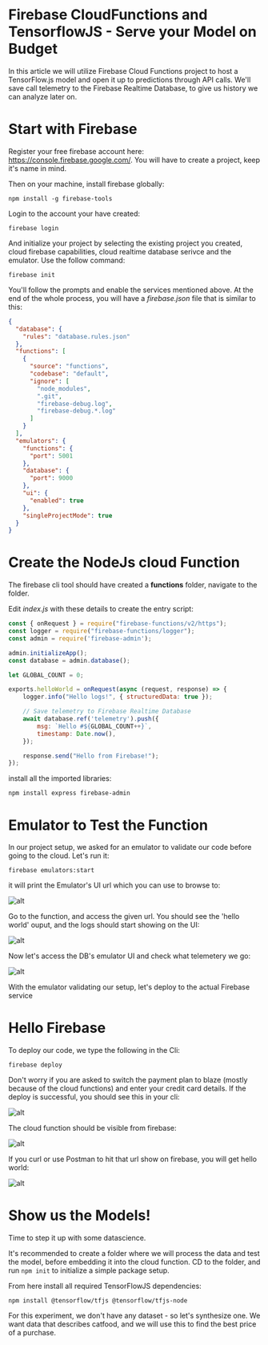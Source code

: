 # Firebase CloudFunctions and TensorflowJS - Serve your Model on Budget

In this article we will utilize Firebase Cloud Functions project to host a TensorFlow.js model and open it up to predictions through API calls. 
We'll save call telemetry to the Firebase Realtime Database, to give us history we can analyze later on.

# Start with Firebase

Register your free firebase account here: https://console.firebase.google.com/. 
You will have to create a project, keep it's name in mind.

Then on your machine, install firebase globally:

`npm install -g firebase-tools`

Login to the account your have created:

`firebase login`

And initialize your project by selecting the existing project you created, cloud firebase capabilities, cloud realtime database serivce and the emulator. Use the follow command:

`firebase init`

You'll follow the prompts and enable the services mentioned above. At the end of the whole process, you will have a *firebase.json* file that is similar to this:

```json
{
  "database": {
    "rules": "database.rules.json"
  },
  "functions": [
    {
      "source": "functions",
      "codebase": "default",
      "ignore": [
        "node_modules",
        ".git",
        "firebase-debug.log",
        "firebase-debug.*.log"
      ]
    }
  ],
  "emulators": {
    "functions": {
      "port": 5001
    },
    "database": {
      "port": 9000
    },
    "ui": {
      "enabled": true
    },
    "singleProjectMode": true
  }
}
```

# Create the NodeJs cloud Function

The firebase cli tool should have created a **functions** folder, navigate to the folder.

Edit *index.js* with these details to create the entry script:

```javascript
const { onRequest } = require("firebase-functions/v2/https");
const logger = require("firebase-functions/logger");
const admin = require('firebase-admin');

admin.initializeApp();
const database = admin.database();

let GLOBAL_COUNT = 0;

exports.helloWorld = onRequest(async (request, response) => {
    logger.info("Hello logs!", { structuredData: true });

    // Save telemetry to Firebase Realtime Database
    await database.ref('telemetry').push({
        msg: `Hello #${GLOBAL_COUNT++}`,
        timestamp: Date.now(),
    });

    response.send("Hello from Firebase!");
});

```

install all the imported libraries:

`npm install express firebase-admin`

# Emulator to Test the Function

In our project setup, we asked for an emulator to validate our code before going to the cloud. Let's run it:

`firebase emulators:start`

it will print the Emulator's UI url which you can use to browse to:

![alt](./article/enulatorCli.PNG)

Go to the function, and access the given url. You should see the 'hello world' ouput, and the logs should start showing on the UI:

![alt](./article/emulatorFunction.PNG)

Now let's access the DB's emulator UI and check what telemetery we go:

![alt](./article/emulatorDB.PNG)

With the emulator validating our setup, let's deploy to the actual Firebase service

# Hello Firebase

To deploy our code, we type the following in the Cli:

`firebase deploy`

Don't worry if you are asked to switch the payment plan to blaze (mostly because of the cloud functions) and enter your credit card details.
If the deploy is successful, you should see this in your cli:

![alt](./article/deployCli.PNG)


The cloud function should be visible from firebase:

![alt](./article/fbFunction.PNG)

If you curl or use Postman to hit that url show on firebase, you will get hello world:

![alt](./article/curlHelloWorld.PNG)

# Show us the Models!

Time to step it up with some datascience. 

It's recommended to create a folder where we will process the data and test the model, before embedding it into the cloud function. CD to the folder, and run `npm init` to initialize a simple package setup. 

From here install all required TensorFlowJS dependencies:

`npm install @tensorflow/tfjs @tensorflow/tfjs-node`

For this experiment, we don't have any dataset - so let's synthesize one. We want data that describes catfood, and we will use this to find the best price of a purchase.
